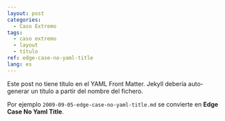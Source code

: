 ```yaml
---
layout: post
categories:
  - Caso Extremo
tags:
  - caso extremo
  - layout
  - título
ref: edge-case-no-yaml-title
lang: es
---
```


Este post no tiene título en el YAML Front Matter. Jekyll debería auto-generar un título a partir del nombre del fichero.

Por ejemplo `2009-09-05-edge-case-no-yaml-title.md` se convierte en **Edge Case No Yaml Title**.
